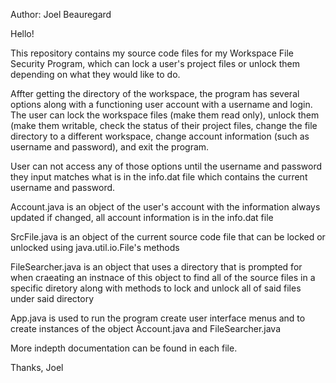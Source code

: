 Author: Joel Beauregard

Hello!

This repository contains my source code files for my Workspace File Security Program, which can lock a user's project files or unlock them depending on what they would like to do.

Affter getting the directory of the workspace, the program has several options along with a functioning user account with a username and login. The user can lock the workspace files (make them read only), unlock them (make them writable, check the status of their project files, change the file directory to a different workspace, change account information (such as username and password), and exit the program.

User can not access any of those options until the username and password they input matches what is in the info.dat file which contains the current username and password. 

Account.java is an object of the user's account with the information always updated if changed, all account information is in the info.dat file

SrcFile.java is an object of the current source code file that can be locked or unlocked using java.util.io.File's methods

FileSearcher.java is an object that uses a directory that is prompted for when craeating an instnace of this object to find all of the source files in a specific diretory along with methods to lock and unlock all of said files under said directory

App.java is used to run the program create user interface menus and to create instances of the object Account.java and FileSearcher.java 

More indepth documentation can be found in each file.

Thanks,
Joel
